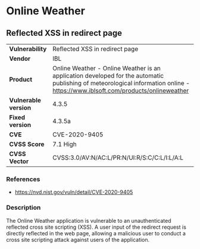 # Online Weather
## Reflected XSS in redirect page

|  |  |
|---|---|
| **Vulnerability** | Reflected XSS in redirect page | 
| **Vendor** | IBL |
| **Product** | Online Weather - Online Weather is an application developed for the automatic publishing of meteorological information online - https://www.iblsoft.com/products/onlineweather |
| **Vulnerable version** | 4.3.5 |
| **Fixed version** | 4.3.5a |
| **CVE** | CVE-2020-9405 |
| **CVSS Score** | 7.1 High |
| **CVSS Vector** | CVSS:3.0/AV:N/AC:L/PR:N/UI:R/S:C/C:L/I:L/A:L |

### References
* https://nvd.nist.gov/vuln/detail/CVE-2020-9405

### Description
The Online Weather application is vulnerable to an unauthenticated reflected cross site scripting (XSS). A user input of the redirect request is directly reflected in the web page, allowing a malicious user to conduct a cross site scripting attack against users of the application.
